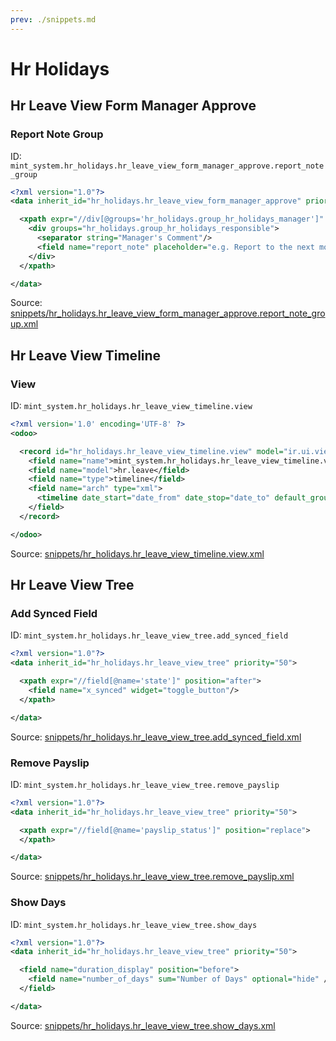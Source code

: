 ```yaml
---
prev: ./snippets.md
---
```

# Hr Holidays
## Hr Leave View Form Manager Approve  
### Report Note Group  
ID: `mint_system.hr_holidays.hr_leave_view_form_manager_approve.report_note_group`  
```xml
<?xml version="1.0"?>
<data inherit_id="hr_holidays.hr_leave_view_form_manager_approve" priority="50">

  <xpath expr="//div[@groups='hr_holidays.group_hr_holidays_manager']" position="replace">
    <div groups="hr_holidays.group_hr_holidays_responsible">
      <separator string="Manager's Comment"/>
      <field name="report_note" placeholder="e.g. Report to the next month..."/>
    </div>
  </xpath>

</data>
```

Source: [snippets/hr_holidays.hr_leave_view_form_manager_approve.report_note_group.xml](https://github.com/Mint-System/Odoo-Development/tree/14.0/snippets/hr_holidays.hr_leave_view_form_manager_approve.report_note_group.xml)

## Hr Leave View Timeline  
### View  
ID: `mint_system.hr_holidays.hr_leave_view_timeline.view`  
```xml
<?xml version='1.0' encoding='UTF-8' ?>
<odoo>

  <record id="hr_holidays.hr_leave_view_timeline.view" model="ir.ui.view">
    <field name="name">mint_system.hr_holidays.hr_leave_view_timeline.view</field>
    <field name="model">hr.leave</field>
    <field name="type">timeline</field>
    <field name="arch" type="xml">
      <timeline date_start="date_from" date_stop="date_to" default_group_by="employee_id" event_open_popup="true" />
    </field>
  </record>

</odoo>
```

Source: [snippets/hr_holidays.hr_leave_view_timeline.view.xml](https://github.com/Mint-System/Odoo-Development/tree/14.0/snippets/hr_holidays.hr_leave_view_timeline.view.xml)

## Hr Leave View Tree  
### Add Synced Field  
ID: `mint_system.hr_holidays.hr_leave_view_tree.add_synced_field`  
```xml
<?xml version="1.0"?>
<data inherit_id="hr_holidays.hr_leave_view_tree" priority="50">

  <xpath expr="//field[@name='state']" position="after">
    <field name="x_synced" widget="toggle_button"/>
  </xpath>

</data>
```

Source: [snippets/hr_holidays.hr_leave_view_tree.add_synced_field.xml](https://github.com/Mint-System/Odoo-Development/tree/14.0/snippets/hr_holidays.hr_leave_view_tree.add_synced_field.xml)

### Remove Payslip  
ID: `mint_system.hr_holidays.hr_leave_view_tree.remove_payslip`  
```xml
<?xml version="1.0"?>
<data inherit_id="hr_holidays.hr_leave_view_tree" priority="50">

  <xpath expr="//field[@name='payslip_status']" position="replace">
  </xpath>

</data>
```

Source: [snippets/hr_holidays.hr_leave_view_tree.remove_payslip.xml](https://github.com/Mint-System/Odoo-Development/tree/14.0/snippets/hr_holidays.hr_leave_view_tree.remove_payslip.xml)

### Show Days  
ID: `mint_system.hr_holidays.hr_leave_view_tree.show_days`  
```xml
<?xml version="1.0"?>
<data inherit_id="hr_holidays.hr_leave_view_tree" priority="50">

  <field name="duration_display" position="before">
    <field name="number_of_days" sum="Number of Days" optional="hide" />
  </field>

</data>
```

Source: [snippets/hr_holidays.hr_leave_view_tree.show_days.xml](https://github.com/Mint-System/Odoo-Development/tree/14.0/snippets/hr_holidays.hr_leave_view_tree.show_days.xml)

